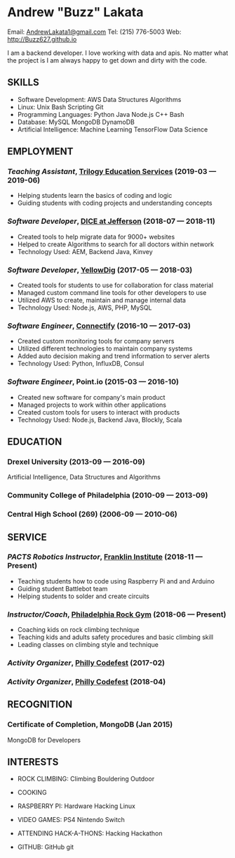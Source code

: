 Andrew &quot;Buzz&quot; Lakata
============
Email: AndrewLakata1@gmail.com
Tel: (215) 776-5003
Web: http://Buzz627.github.io

I am a backend developer. I love working with data and apis. No matter what the project is I am always happy to get down and dirty with the code.

## SKILLS

  - Software Development: AWS Data Structures Algorithms 
  - Linux: Unix Bash Scripting Git 
  - Programming Languages: Python Java Node.js C++ Bash 
  - Database: MySQL MongoDB DynamoDB 
  - Artificial Intelligence: Machine Learning TensorFlow Data Science 

## EMPLOYMENT

### *Teaching Assistant*, [Trilogy Education Services](https://www.trilogyed.com/) (2019-03 — 2019-06)


  - Helping students learn the basics of coding and logic
  - Guiding students with coding projects and understanding concepts

### *Software Developer*, [DICE at Jefferson](https://www.dicegrp.org/) (2018-07 — 2018-11)


  - Created tools to help migrate data for 9000+ websites
  - Helped to create Algorithms to search for all doctors within network
  - Technology Used: AEM, Backend Java, Kinvey

### *Software Developer*, [YellowDig](https://www.yellowdig.com/) (2017-05 — 2018-03)


  - Created tools for students to use for collaboration for class material
  - Managed custom command line tools for other developers to use
  - Utilized AWS to create, maintain and manage internal data
  - Technology Used: Node.js, AWS, PHP, MySQL

### *Software Engineer*, [Connectify](https://www.connectify.me/) (2016-10 — 2017-03)


  - Created custom monitoring tools for company servers
  - Utilized different technologies to maintain company systems
  - Added auto decision making and trend information to server alerts
  - Technology Used: Python, InfluxDB, Consul

### *Software Engineer*, Point.io (2015-03 — 2016-10)


  - Created new software for company's main product
  - Managed projects to work within other applications
  - Created custom tools for users to interact with products
  - Technology Used: Node.js, Backend Java, Blockly, Scala




## EDUCATION

### Drexel University (2013-09 — 2016-09)

Artificial Intelligence, Data Structures and Algorithms


### Community College of Philadelphia (2010-09 — 2013-09)



### Central High School (269) (2006-09 — 2010-06)








## SERVICE

### *PACTS Robotics Instructor*, [Franklin Institute](http://fi.edu/) (2018-11 — Present)


  - Teaching students how to code using Raspberry Pi and and Arduino
  - Guiding student Battlebot team
  - Helping students to solder and create circuits

### *Instructor/Coach*, [Philadelphia Rock Gym](https://www.philarockgym.com/) (2018-06 — Present)


  - Coaching kids on rock climbing technique
  - Teaching kids and adults safety procedures and basic climbing skill
  - Leading classes on climbing style and technique

### *Activity Organizer*, [Philly Codefest](http://phillycodefest.com/) (2017-02)



### *Activity Organizer*, [Philly Codefest](http://phillycodefest.com/) (2018-04)




## RECOGNITION

### Certificate of Completion, MongoDB (Jan 2015)
MongoDB for Developers





## INTERESTS

- ROCK CLIMBING: Climbing Bouldering Outdoor 

- COOKING

- RASPBERRY PI: Hardware Hacking Linux 

- VIDEO GAMES: PS4 Nintendo Switch 

- ATTENDING HACK-A-THONS: Hacking Hackathon 

- GITHUB: GitHub git 


